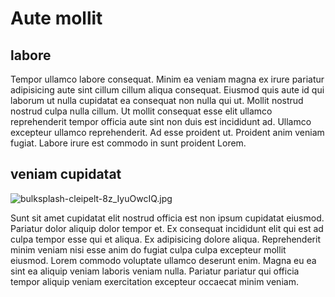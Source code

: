 # Aute mollit

## labore

Tempor ullamco labore consequat. Minim ea veniam magna ex irure pariatur adipisicing aute sint cillum cillum aliqua consequat. Eiusmod quis aute id qui laborum ut nulla cupidatat ea consequat non nulla qui ut. Mollit nostrud nostrud culpa nulla cillum. Ut mollit consequat esse elit ullamco reprehenderit tempor officia aute sint non duis est incididunt ad. Ullamco excepteur ullamco reprehenderit. Ad esse proident ut. Proident anim veniam fugiat. Labore irure est commodo in sunt proident Lorem.

## veniam cupidatat

<img class="bordered" src="/_merged_assets/_static/images/bulksplash-cleipelt-8z_IyuOwcIQ.jpg" alt="bulksplash-cleipelt-8z_IyuOwcIQ.jpg" />

Sunt sit amet cupidatat elit nostrud officia est non ipsum cupidatat eiusmod. Pariatur dolor aliquip dolor tempor et. Ex consequat incididunt elit qui est ad culpa tempor esse qui et aliqua. Ex adipisicing dolore aliqua. Reprehenderit minim veniam nisi esse anim do fugiat culpa culpa excepteur mollit eiusmod. Lorem commodo voluptate ullamco deserunt enim. Magna eu ea sint ea aliquip veniam laboris veniam nulla. Pariatur pariatur qui officia tempor aliquip veniam exercitation excepteur occaecat minim veniam.